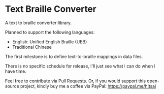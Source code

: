 # Text Braille Converter

A text to braille converter library.

Planned to support the following languages:

- English: Unified English Braille (UEB)
- Traditional Chinese

The first milestone is to define text-to-braille mappings in data files.

There is no specific schedule for release, I'll just see what I can do when I have time.

Feel free to contribute via Pull Requests. Or, if you would support this open-source project, kindly buy me a coffee via PayPal: <https://paypal.me/hltsai>